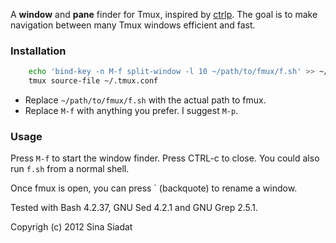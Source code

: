 A __window__ and __pane__ finder for Tmux, inspired by [ctrlp](https://github.com/kien/ctrlp.vim/).  The goal is to make navigation between many Tmux windows efficient and fast.

### Installation
``` bash
    echo 'bind-key -n M-f split-window -l 10 ~/path/to/fmux/f.sh' >> ~/.tmux.conf
    tmux source-file ~/.tmux.conf
```
* Replace `~/path/to/fmux/f.sh` with the actual path to fmux.
* Replace `M-f` with anything you prefer. I suggest `M-p`.

### Usage
Press `M-f` to start the window finder.  Press CTRL-c to close.  You could also run `f.sh` from a normal shell.

Once fmux is open, you can press ` (backquote) to rename a window.

Tested with Bash 4.2.37, GNU Sed 4.2.1 and GNU Grep 2.5.1.

Copyrigh (c) 2012 Sina Siadat
